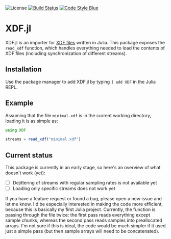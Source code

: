 ![License](https://img.shields.io/github/license/cbrnr/XDF.jl)
[![Build Status](https://github.com/cbrnr/XDF.jl/actions/workflows/CI.yml/badge.svg?branch=main)](https://github.com/cbrnr/XDF.jl/actions/workflows/CI.yml?query=branch%3Amain)
[![Code Style Blue](https://img.shields.io/badge/code%20style-blue-4495d1.svg)](https://github.com/invenia/BlueStyle)

XDF.jl
======
XDF.jl is an importer for [XDF files](https://github.com/sccn/xdf/wiki/Specifications) written in Julia. This package exposes the `read_xdf` function, which handles everything needed to load the contents of XDF files (including synchronization of different streams).

## Installation
Use the package manager to add XDF.jl by typing `] add XDF` in the Julia REPL.

## Example
Assuming that the file `minimal.xdf` is in the current working directory, loading it is as simple as:
```julia
using XDF

streams = read_xdf("minimal.xdf")
```

## Current status
This package is currently in an early stage, so here's an overview of what doesn't work (yet):

- [ ] Dejittering of streams with regular sampling rates is not available yet
- [ ] Loading only specific streams does not work yet

If you have a feature request or found a bug, please open a new issue and let me know. I'd be especially interested in making the code more efficient, because this is basically my first Julia project. Currently, the function is passing through the file twice: the first pass reads everything except sample chunks, whereas the second pass reads samples into preallocated arrays. I'm not sure if this is ideal, the code would be much simpler if it used just a simple pass (but then sample arrays will need to be concatenated).
